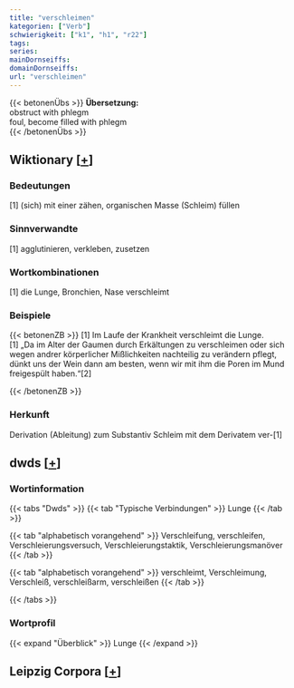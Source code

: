 ```yaml
---
title: "verschleimen"
kategorien: ["Verb"]
schwierigkeit: ["k1", "h1", "r22"]
tags:
series:
mainDornseiffs:
domainDornseiffs:
url: "verschleimen"
---
```


{{< betonenÜbs >}}
**Übersetzung:**  
obstruct with phlegm  
foul, become filled  with phlegm  
{{< /betonenÜbs >}}

## Wiktionary [[+](https://de.wiktionary.org/wiki/verschleimen)]

### Bedeutungen
[1] (sich) mit einer zähen, organischen Masse (Schleim) füllen  

### Sinnverwandte
[1] agglutinieren, verkleben, zusetzen  

### Wortkombinationen
[1] die Lunge, Bronchien, Nase verschleimt  

### Beispiele
{{< betonenZB >}}
[1] Im Laufe der Krankheit verschleimt die Lunge.  
[1] „Da im Alter der Gaumen durch Erkältungen zu verschleimen oder sich wegen andrer körperlicher Mißlichkeiten nachteilig zu verändern pflegt, dünkt uns der Wein dann am besten, wenn wir mit ihm die Poren im Mund freigespült haben.“[2]  

{{< /betonenZB >}}
### Herkunft
Derivation (Ableitung) zum Substantiv Schleim mit dem Derivatem ver-[1]  



## dwds [[+](https://www.dwds.de/wb/verschleimen)]

### Wortinformation
{{< tabs "Dwds" >}}
{{< tab "Typische Verbindungen" >}}
Lunge
{{< /tab >}}

{{< tab "alphabetisch vorangehend" >}}
Verschleifung, verschleifen, Verschleierungsversuch, Verschleierungstaktik, Verschleierungsmanöver
{{< /tab >}}

{{< tab "alphabetisch vorangehend" >}}
verschleimt, Verschleimung, Verschleiß, verschleißarm, verschleißen
{{< /tab >}}

{{< /tabs >}}

### Wortprofil
{{< expand "Überblick" >}} Lunge {{< /expand >}}

## Leipzig Corpora [[+](https://corpora.uni-leipzig.de/en/res?word=verschleimen&corpusId=deu_newscrawl-public_2018)]

